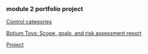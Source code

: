 
### module 2 portfolio project


[Control categories](gcprojects/Controlcategories.pdf)


[Botium Toys: Scope, goals, and risk assessment report](gcprojects/riskassessment.pdf)


[Project](gcprojects/projectc.pdf)


















